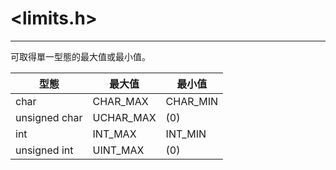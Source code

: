 # <limits.h> #

---

可取得單一型態的最大值或最小值。

<table>
  <thead>
    <tr>
      <th>型態</th>
      <th>最大值</th>
      <th>最小值</th>
    </tr>
  </thead>
  <tbody>
    <tr>
      <td>char</td>
      <td>CHAR_MAX</td>
      <td>CHAR_MIN</td>
    </tr>
    <tr>
      <td>unsigned char</td>
      <td>UCHAR_MAX</td>
      <td>(0)</td>
    </tr>
    <tr>
      <td>int</td>
      <td>INT_MAX</td>
      <td>INT_MIN</td>
    </tr>
    <tr>
      <td>unsigned int</td>
      <td>UINT_MAX</td>
      <td>(0)</td>
    </tr>
  </tbody>
</table>